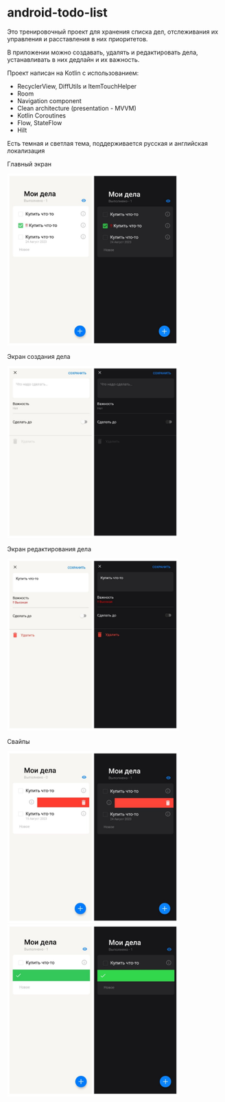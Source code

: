 # android-todo-list

Это тренировочный проект для хранения списка дел, отслеживания их управления и расставления в них приоритетов.

В приложении можно создавать, удалять и редактировать дела, устанавливать в них дедлайн и их важность.

Проект написан на Kotlin с использованием:
* RecyclerView, DiffUtils и ItemTouchHelper
* Room
* Navigation component
* Clean architecture (presentation - MVVM)
* Kotlin Coroutines
* Flow, StateFlow
* Hilt

Есть темная и светлая тема, поддерживается русская и английская локализация

Главный экран

<img src="/assets/list.jpg" alt="list" width="400"/>

Экран создания дела

<img src="/assets/create.jpg" alt="create" width="400"/>

Экран редактирования дела

<img src="/assets/edit.jpg" alt="edit" width="400"/>

Свайпы

<img src="/assets/delete.jpg" alt="delete" width="400"/>
<img src="/assets/check.jpg" alt="check" width="400"/>

